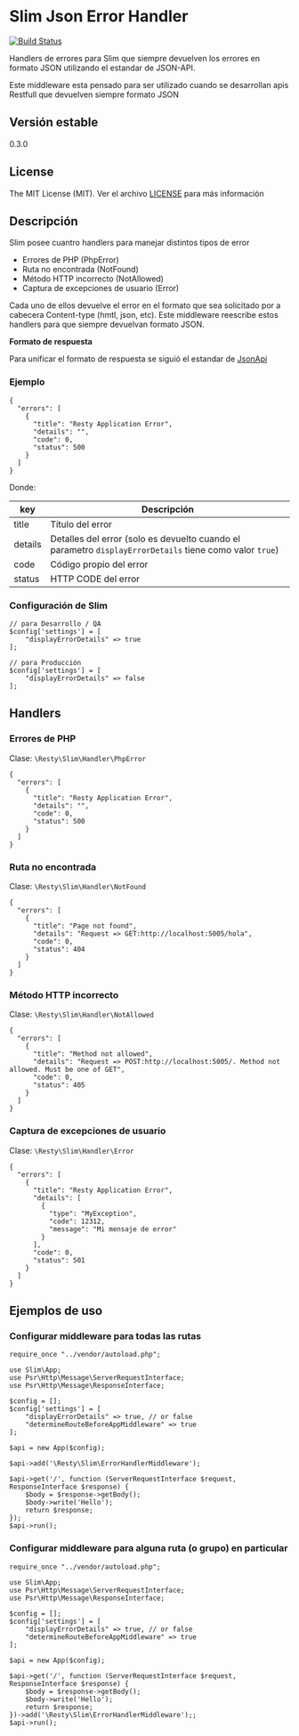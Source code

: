 Slim Json Error Handler
======================

[![Build Status](https://travis-ci.org/mostofreddy/slim-json-handler-error.svg?branch=master)](https://travis-ci.org/mostofreddy/slim-json-handler-error)

Handlers de errores para Slim que siempre devuelven los errores en formato JSON utilizando el estandar de JSON-API.

Este middleware esta pensado para ser utilizado cuando se desarrollan apis Restfull que devuelven siempre formato JSON

Versión estable
---------------

0.3.0

License
-------

The MIT License (MIT). Ver el archivo [LICENSE](LICENSE.md) para más información

Descripción
------------

Slim posee cuantro handlers para manejar distintos tipos de error

* Errores de PHP (PhpError)
* Ruta no encontrada (NotFound)
* Método HTTP incorrecto (NotAllowed)
* Captura de excepciones de usuario (Error)

Cada uno de ellos devuelve el error en el formato que sea solicitado por a cabecera Content-type (hmtl, json, etc). Este middleware reescribe estos handlers para que siempre devuelvan formato JSON.

__Formato de respuesta__

Para unificar el formato de respuesta se siguió el estandar de [JsonApi](http://jsonapi.org/format/#error-objects)

### Ejemplo

```
{
  "errors": [
    {
      "title": "Resty Application Error",
      "details": "",
      "code": 0,
      "status": 500
    }
  ]
}
```

Donde:

| key | Descripción |
|---|---|
| title | Título del error |
| details | Detalles del error (solo es devuelto cuando el parametro `displayErrorDetails` tiene como valor `true`) |
| code | Código propio del error |
| status | HTTP CODE del error |

### Configuración de Slim

```
// para Desarrollo / QA
$config['settings'] = [
    "displayErrorDetails" => true
];

// para Producción
$config['settings'] = [
    "displayErrorDetails" => false
];
```

Handlers
--------

### Errores de PHP

Clase: `\Resty\Slim\Handler\PhpError`

```
{
  "errors": [
    {
      "title": "Resty Application Error",
      "details": "",
      "code": 0,
      "status": 500
    }
  ]
}
```

### Ruta no encontrada

Clase: `\Resty\Slim\Handler\NotFound`

```
{
  "errors": [
    {
      "title": "Page not found",
      "details": "Request => GET:http://localhost:5005/hola",
      "code": 0,
      "status": 404
    }
  ]
}
```

### Método HTTP incorrecto

Clase: `\Resty\Slim\Handler\NotAllowed`

```
{
  "errors": [
    {
      "title": "Method not allowed",
      "details": "Request => POST:http://localhost:5005/. Method not allowed. Must be one of GET",
      "code": 0,
      "status": 405
    }
  ]
}
```

### Captura de excepciones de usuario

Clase: `\Resty\Slim\Handler\Error`

```
{
  "errors": [
    {
      "title": "Resty Application Error",
      "details": [
        {
          "type": "MyException",
          "code": 12312,
          "message": "Mi mensaje de error"
        }
      ],
      "code": 0,
      "status": 501
    }
  ]
}
```


## Ejemplos de uso

### Configurar middleware para todas las rutas

```
require_once "../vendor/autoload.php";

use Slim\App;
use Psr\Http\Message\ServerRequestInterface;
use Psr\Http\Message\ResponseInterface;

$config = [];
$config['settings'] = [
    "displayErrorDetails" => true, // or false
    "determineRouteBeforeAppMiddleware" => true
];

$api = new App($config);

$api->add('\Resty\Slim\ErrorHandlerMiddleware');

$api->get('/', function (ServerRequestInterface $request, ResponseInterface $response) {
    $body = $response->getBody();
    $body->write('Hello');
    return $response;
});
$api->run();
```

### Configurar middleware para alguna ruta (o grupo) en particular

```
require_once "../vendor/autoload.php";

use Slim\App;
use Psr\Http\Message\ServerRequestInterface;
use Psr\Http\Message\ResponseInterface;

$config = [];
$config['settings'] = [
    "displayErrorDetails" => true, // or false
    "determineRouteBeforeAppMiddleware" => true
];

$api = new App($config);

$api->get('/', function (ServerRequestInterface $request, ResponseInterface $response) {
    $body = $response->getBody();
    $body->write('Hello');
    return $response;
})->add('\Resty\Slim\ErrorHandlerMiddleware');;
$api->run();
```
